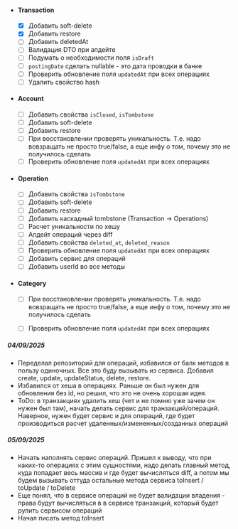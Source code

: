 - #### Transaction
    - [x] Добавить soft-delete
    - [x] Добавить restore
    - [ ] Добавить deletedAt
    - [ ] Валидация DTO при апдейте
    - [ ] Подумать о необходимости поля `isDraft`
    - [ ] `postingDate` сделать nullable - это дата проводки в банке
    - [ ] Проверить обновление поля `updatedAt` при всех операциях
    - [ ] Удалить свойство hash
 
- #### Account
    - [ ] Добавить свойства `isClosed`, `isTombstone`
    - [ ] Добавить soft-delete
    - [ ] Добавить restore
    - [ ] При восстановлении проверять уникальность. Т.е. надо вовзращать не просто true/false, а еще инфу о том, почему это не получилось сделать
    - [ ] Проверить обновление поля `updatedAt` при всех операциях

- #### Operation
    - [ ] Добавить свойства `isTombstone`
    - [ ] Добавить soft-delete
    - [ ] Добавить restore
    - [ ] Добавить каскадный tombstone (Transaction → Operations)
    - [ ] Расчет уникальности по хешу
    - [ ] Апдейт операций через diff
    - [ ] Добавить свойства `deleted_at`, `deleted_reason`
    - [ ] Проверить обновление поля `updatedAt` при всех операциях
    - [ ] Добавить сервис для операций
    - [ ] Добавить userId во все методы

- #### Category
    - [ ] При восстановлении проверять уникальность. Т.е. надо вовзращать не просто true/false, а еще инфу о том, почему это не получилось сделать
    - [ ] Проверить обновление поля `updatedAt` при всех операциях




##### 04/09/2025
- Переделал репозиторий для операций, избавился от балк методов в пользу одиночных. Все это буду вызывать из сервиса. Добавил create, update, updateStatus, delete, restore.
- Избавился от хеша в операциях. Раньше он был нужен для обновления без id, но решил, что это не очень хорошая идея.
- ToDo: в транзакциях удалить хеш (чет и не помню уже зачем он нужен был там), начать делать сервис для транзакций/операций. Наверное, нужен будет сервис и для операций, где будет производиться расчет удаленных/измененных/созданных операций

##### 05/09/2025
- Начать наполнять сервис операций. Пришел к выводу, что при каких-то операциях с этим сущностями, надо делать главный метод, куда попадает весь массив и где будет вычисляться diff, а потом мы будем вызывать оттуда остальные метода сервиса toInsert / toUpdate / toDelete
- Еще понял, что в сервисе операций не будет валидации владения - права будут вычисляться в в сервисе транзакций, который будет рулить сервисом операций
- Начал писать метод toInsert
